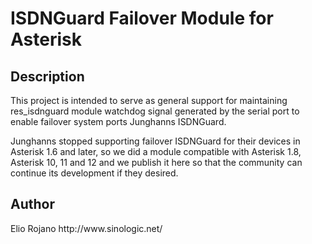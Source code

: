 <h1>ISDNGuard Failover Module for Asterisk</h1>

<h2>Description</h2>
This project is intended to serve as general support for maintaining res_isdnguard module 
watchdog signal generated by the serial port to enable failover system ports Junghanns ISDNGuard.

Junghanns stopped supporting failover ISDNGuard for their devices in Asterisk 1.6 and later, 
so we did a module compatible with Asterisk 1.8, Asterisk 10, 11 and 12 and we publish it here 
so that the community can continue its development if they desired.

<h2>Author</h2>
Elio Rojano
http://www.sinologic.net/
